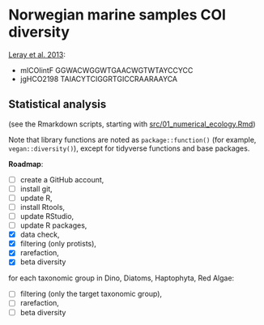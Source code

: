 # Norwegian marine samples COI diversity

[Leray et al. 2013](https://frontiersinzoology.biomedcentral.com/articles/10.1186/1742-9994-10-34):

- mlCOIintF GGWACWGGWTGAACWGTWTAYCCYCC
- jgHCO2198 TAIACYTCIGGRTGICCRAARAAYCA

## Statistical analysis

(see the Rmarkdown scripts, starting with
[src/01\_numerical\_ecology.Rmd](src/01_numerical_ecology.Rmd))

Note that library functions are noted as `package::function()` (for
example, `vegan::diversity()`), except for tidyverse functions and
base packages.


**Roadmap**:

- [ ] create a GitHub account,
- [ ] install git,
- [ ] update R,
- [ ] install Rtools,
- [ ] update RStudio,
- [ ] update R packages,
- [x] data check,
- [x] filtering (only protists),
- [x] rarefaction,
- [x] beta diversity

for each taxonomic group in Dino, Diatoms, Haptophyta, Red Algae:

- [ ] filtering (only the target taxonomic group),
- [ ] rarefaction,
- [ ] beta diversity
